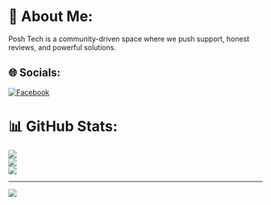 # 💫 About Me:
Posh Tech is a community-driven space where we push support, honest reviews, and powerful solutions.


## 🌐 Socials:
[![Facebook](https://img.shields.io/badge/Facebook-%231877F2.svg?logo=Facebook&logoColor=white)](https://facebook.com/OurPoshTech) 
# 📊 GitHub Stats:
![](https://github-readme-stats.vercel.app/api?username=poshtechorg&theme=dark&hide_border=false&include_all_commits=false&count_private=false)<br/>
![](https://nirzak-streak-stats.vercel.app/?user=poshtechorg&theme=dark&hide_border=false)<br/>
![](https://github-readme-stats.vercel.app/api/top-langs/?username=poshtechorg&theme=dark&hide_border=false&include_all_commits=false&count_private=false&layout=compact)

---
[![](https://visitcount.itsvg.in/api?id=poshtechorg&icon=0&color=0)](https://visitcount.itsvg.in)

<!-- Proudly created with GPRM ( https://gprm.itsvg.in ) -->